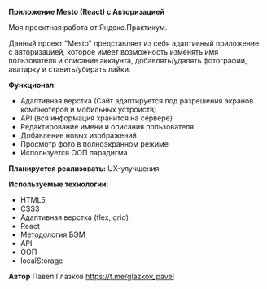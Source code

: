 **Приложение Mesto (React) c Авторизацией**

Моя проектная работа от Яндекс.Практикум.

Данный проект "Mesto" представляет из себя адаптивный приложение с авторизацией, которое имеет возможность изменять имя пользователя и описание аккаунта, добавлять/удалять фотографии, аватарку и ставить/убирать лайки.



**Функционал**:
* Адаптивная верстка (Сайт адаптируется под разрешения экранов компьютеров и мобильных устройств)
* API (вся информация хранится на сервере)
* Редактирование имени и описания пользователя
* Добавление новых изображений
* Просмотр фото в полноэкранном режиме
* Используется ООП парадигма

**Планируется реализовать:**
UX-улучшения

**Используемые технологии:**
* HTML5
* CSS3
* Адаптивная верстка (flex, grid)
* React
* Методология БЭМ 
* API
* ООП
* localStorage

**Автор**
Павел Глазков https://t.me/glazkov_pavel
